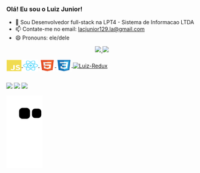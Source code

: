 ### Olá! Eu sou o Luiz Junior!

- 🔭 Sou Desenvolvedor full-stack na LPT4 - Sistema de Informacao LTDA
- 📫 Contate-me no email: lacjunior129.la@gmail.com
- 😄 Pronouns: ele/dele

<div align="center">
  <a href="https://github.com/jcaluiz">
  <img height="180em" src="https://github-readme-stats.vercel.app/api?username=jcaluiz&show_icons=true&theme=highcontrast&include_all_commits=true&count_private=true"/>
  <img height="180em" src="https://github-readme-stats.vercel.app/api/top-langs/?username=jcaluiz&layout=compact&langs_count=7&theme=highcontrast"/>
</div>

 <div style="display: inline_block"><br>
  <img align="center" alt="Luiz-Js" height="30" width="40" src="https://raw.githubusercontent.com/devicons/devicon/master/icons/javascript/javascript-plain.svg">
  <img align="center" alt="Luiz-React" height="30" width="40" src="https://raw.githubusercontent.com/devicons/devicon/master/icons/react/react-original.svg">
  <img align="center" alt="Luiz-HTML" height="30" width="40" src="https://raw.githubusercontent.com/devicons/devicon/master/icons/html5/html5-original.svg">
  <img align="center" alt="Luiz-CSS" height="30" width="40" src="https://raw.githubusercontent.com/devicons/devicon/master/icons/css3/css3-original.svg">
   <img align="center" alt="Luiz-Redux" height="30" width="40" src="https://cdn.jsdelivr.net/gh/devicons/devicon/icons/redux/redux-original.svg" />


</div>
    
  ##
 
<div> 
  <a href="https://instagram.com/lacjunior29/" target="_blank"><img src="https://img.shields.io/badge/-Instagram-%23E4405F?style=for-the-badge&logo=instagram&logoColor=white" target="_blank"></a> 
  <a href = "mailto:lacjunior129.la@gmail.com"><img src="https://img.shields.io/badge/-Gmail-%23333?style=for-the-badge&logo=gmail&logoColor=white" target="_blank"></a>
  <a href="https://www.linkedin.com/in/luiz-alberto-carreiro-junior-6ab22022a/" target="_blank"><img src="https://img.shields.io/badge/-LinkedIn-%230077B5?style=for-the-badge&logo=linkedin&logoColor=white" target="_blank"></a> 
 
  ![Snake animation](https://github.com/jcaluiz/jcaluiz/blob/output/github-contribution-grid-snake.svg)
 
</div>
